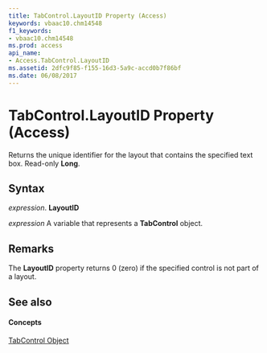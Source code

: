 ```yaml
---
title: TabControl.LayoutID Property (Access)
keywords: vbaac10.chm14548
f1_keywords:
- vbaac10.chm14548
ms.prod: access
api_name:
- Access.TabControl.LayoutID
ms.assetid: 2dfc9f85-f155-16d3-5a9c-accd0b7f86bf
ms.date: 06/08/2017
---
```



# TabControl.LayoutID Property (Access)

Returns the unique identifier for the layout that contains the specified text box. Read-only **Long**.


## Syntax

 _expression_. **LayoutID**

 _expression_ A variable that represents a **TabControl** object.


## Remarks

The **LayoutID** property returns 0 (zero) if the specified control is not part of a layout.


## See also


#### Concepts


[TabControl Object](tabcontrol-object-access.md)


